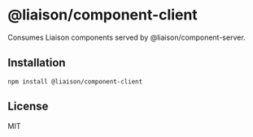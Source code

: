 # @liaison/component-client

Consumes Liaison components served by @liaison/component-server.

## Installation

```
npm install @liaison/component-client
```

## License

MIT
